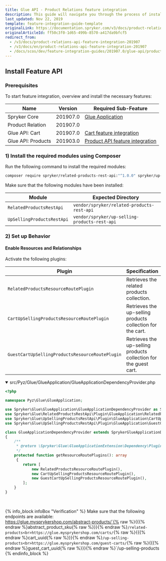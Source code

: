 ```yaml
---
title: Glue API - Product Relations feature integration
description: This guide will navigate you through the process of installing and configuring the Product Relations feature in Spryker OS.
last_updated: Nov 22, 2019
template: feature-integration-guide-template
originalLink: https://documentation.spryker.com/v3/docs/product-relations-api-feature-integration-201907
originalArticleId: ff50c3f0-1d65-499b-8570-a417da9bfcf5
redirect_from:
  - /v3/docs/product-relations-api-feature-integration-201907
  - /v3/docs/en/product-relations-api-feature-integration-201907
  - /docs/scos/dev/feature-integration-guides/201907.0/glue-api/product-relations-api-feature-integration.html
---
```


## Install Feature API
### Prerequisites
To start feature integration, overview and install the necessary features:

|Name|Version|Required Sub-Feature|
|---|---|---|
|Spryker Core|201907.0|[Glue Application](/docs/scos/dev/feature-integration-guides/{{page.version}}/glue-api/glue-api-glue-application-feature-integration.html)|
|Product Relation|201907.0||
|Glue API: Cart|201907.0| [Cart feature integration](/docs/scos/dev/feature-integration-guides/{{page.version}}/cart-feature-integration.html) |
|Glue API: Products |201903.0|[Product API feature integration](/docs/scos/dev/feature-integration-guides/{{page.version}}/glue-api/product-api-feature-integration.html)|

### 1) Install the required modules using Composer
Run the following command to install the required modules:

```bash
composer require spryker/related-products-rest-api:"^1.0.0" spryker/up-selling-products-rest-api:"^1.0.0" --update-with-dependencies
```
<section contenteditable="false" class="warningBox"><div class="content">
    Make sure that the following modules have been installed:

|Module|Expected Directory|
|---|---|
|`RelatedProductsRestApi`|`vendor/spryker/related-products-rest-api`|
|`UpSellingProductsRestApi`|`vendor/spryker/up-selling-products-rest-api`|
</div></section>

### 2) Set up Behavior
#### Enable Resources and Relationships
Activate the following plugins:

|Plugin|Specification|Prerequisites|Namespace|
|---|---|---|---|
|`RelatedProductsResourceRoutePlugin`|Retrieves the related products collection.|None|`Spryker\Glue\RelatedProductsRestApi\Plugin\GlueApplication`|
|`CartUpSellingProductsResourceRoutePlugin`|Retrieves the up-selling products collection for the cart.|None|`Spryker\Glue\UpSellingProductsRestApi\Plugin\GlueApplication`|
|`GuestCartUpSellingProductsResourceRoutePlugin`|Retrieves the up-selling products collection for the guest cart.|None|`Spryker\Glue\UpSellingProductsRestApi\Plugin\GlueApplication`|


<details open>
<summary markdown='span'>src/Pyz/Glue/GlueApplication/GlueApplicationDependencyProvider.php</summary>

```php
<?php

namespace Pyz\Glue\GlueApplication;

use Spryker\Glue\GlueApplication\GlueApplicationDependencyProvider as SprykerGlueApplicationDependencyProvider;
use Spryker\Glue\RelatedProductsRestApi\Plugin\GlueApplication\RelatedProductsResourceRoutePlugin;
use Spryker\Glue\UpSellingProductsRestApi\Plugin\GlueApplication\CartUpSellingProductsResourceRoutePlugin;
use Spryker\Glue\UpSellingProductsRestApi\Plugin\GlueApplication\GuestCartUpSellingProductsResourceRoutePlugin;

class GlueApplicationDependencyProvider extends SprykerGlueApplicationDependencyProvider
{
    /**
     * @return \Spryker\Glue\GlueApplicationExtension\Dependency\Plugin\ResourceRoutePluginInterface[]
     */
    protected function getResourceRoutePlugins(): array
     {
        return [
            new RelatedProductsResourceRoutePlugin(),
            new CartUpSellingProductsResourceRoutePlugin(),
            new GuestCartUpSellingProductsResourceRoutePlugin(),
        ];
    }
}
```

<br>
</details>

{% info_block infoBox "Verification" %}
Make sure that the following endpoints are available:<br>https://glue.mysprykershop.com/abstract-products/`{% raw %}{{{% endraw %}abstract_product_sku{% raw %}}}{% endraw %}`/related-products<br>https://glue.mysprykershop.com/carts/`{% raw %}{{{% endraw %}cart_uuid{% raw %}}}{% endraw %}`/up-selling-products<br>https://glue.mysprykershop.com/guest-carts/`{% raw %}{{{% endraw %}guest_cart_uuid{% raw %}}}{% endraw %}`/up-selling-products
{% endinfo_block %}
 
<!-- Last review date: Aug 02, 2019* by Eugenia Poidenko, Yuliia Boiko-->
